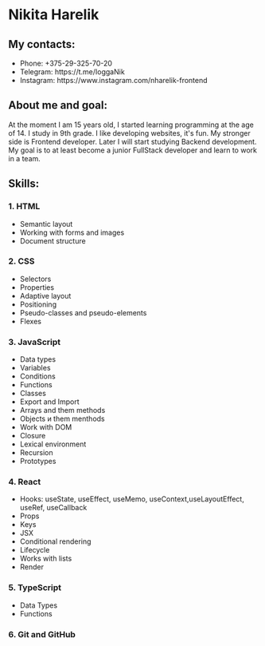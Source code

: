 # Nikita Harelik

## My contacts:
<ul>
  <li>Phone: +375-29-325-70-20</li>
  <li>Telegram: https://t.me/IoggaNik</li>
  <li>Instagram: https://www.instagram.com/nharelik-frontend</li>
</ul>

## About me and goal:
At the moment I am 15 years old, I started learning programming at the age of 14. I study in 9th grade. I like developing websites, it's fun.
My stronger side is Frontend developer.
Later I will start studying Backend development. My goal is to at least become a junior FullStack developer and learn to work in a team.

## Skills:

### 1. HTML
<ul>
  <li>Semantic layout</li>
  <li>Working with forms and images</li>
  <li>Document structure</li>
</ul>

### 2. CSS
<ul>
  <li>Selectors</li>
  <li>Properties</li>
  <li>Adaptive layout</li>
  <li>Positioning</li>
  <li>Pseudo-classes and pseudo-elements</li>
  <li>Flexes</li>
</ul>

### 3. JavaScript
<ul>
  <li>Data types</li>
  <li>Variables</li>
  <li>Conditions</li>
  <li>Functions</li>
  <li>Classes</li>
  <li>Export and Import</li>
  <li>Arrays and them methods</li>
  <li>Objects и them menthods</li>
  <li>Work with DOM</li>
  <li>Closure</li>
  <li>Lexical environment</li>
  <li>Recursion</li>
  <li>Prototypes</li>
</ul>

### 4. React
<ul>
  <li>Hooks: useState, useEffect, useMemo, useContext,useLayoutEffect, useRef, useCallback</li>
  <li>Props</li>
  <li>Keys</li>
  <li>JSX</li>
  <li>Conditional rendering</li>
  <li>Lifecycle</li>
  <li>Works with lists</li>
  <li>Render</li>
</ul>

### 5. TypeScript
<ul>
  <li>Data Types</li>
  <li>Functions</li>
</ul>

### 6. Git and GitHub
